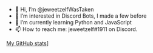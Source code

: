 - 👋 Hi, I’m @jeweetzelfWasTaken
- 👀 I’m interested in Discord Bots, I made a few before
- 🌱 I’m currently learning Python and JavaScript
- 📫 How to reach me: jeweetzelf#1911 on Discord.


[My GitHub stats](https://github-readme-stats.vercel.app/api?username=jeweetzelfWasTaken)]
